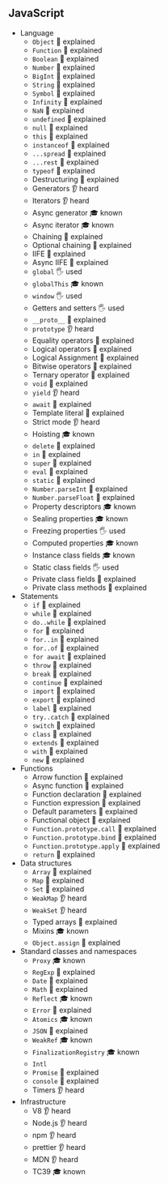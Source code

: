 ## JavaScript

- Language
  - `Object` 🙋 explained
  - `Function` 🙋 explained
  - `Boolean` 🙋 explained
  - `Number` 🙋 explained
  - `BigInt` 🙋 explained
  - `String` 🙋 explained
  - `Symbol` 🙋 explained
  - `Infinity` 🙋 explained
  - `NaN` 🙋 explained
  - `undefined` 🙋 explained
  - `null` 🙋 explained
  - `this` 🙋 explained
  - `instanceof` 🙋 explained
  - `...spread` 🙋 explained
  - `...rest` 🙋 explained
  - `typeof` 🙋 explained
  - Destructuring 🙋 explained
  - Generators 👂 heard
  - Iterators 👂 heard
  - Async generator 🎓 known
  - Async iterator 🎓 known
  - Chaining 🙋 explained
  - Optional chaining 🙋 explained
  - IIFE 🙋 explained
  - Async IIFE 🙋 explained
  - `global` 🖐️	used
  - `globalThis` 🎓 known
  - `window` 🖐️	used
  - Getters and setters 🖐️	used
  - `__proto__` 🙋 explained
  - `prototype` 👂 heard
  - Equality operators 🙋 explained
  - Logical operators 🙋 explained
  - Logical Assignment 🙋 explained
  - Bitwise operators 🙋 explained
  - Ternary operator 🙋 explained
  - `void` 🙋 explained
  - `yield` 👂 heard
  - `await` 🙋 explained
  - Template literal 🙋 explained
  - Strict mode 👂 heard
  - Hoisting 🎓 known
  - `delete` 🙋 explained
  - `in` 🙋 explained
  - `super` 🙋 explained
  - `eval` 🙋 explained
  - `static` 🙋 explained
  - `Number.parseInt` 🙋 explained
  - `Number.parseFloat` 🙋 explained
  - Property descriptors 🎓 known
  - Sealing properties 🎓 known
  - Freezing properties 🖐️	used
  - Computed properties 🎓 known
  - Instance class fields 🎓 known
  - Static class fields 🖐️	used
  - Private class fields 🙋 explained
  - Private class methods 🙋 explained
- Statements
  - `if` 🙋 explained
  - `while` 🙋 explained
  - `do..while` 🙋 explained
  - `for` 🙋 explained
  - `for..in` 🙋 explained
  - `for..of` 🙋 explained
  - `for await` 🙋 explained
  - `throw` 🙋 explained
  - `break` 🙋 explained
  - `continue` 🙋 explained
  - `import` 🙋 explained
  - `export` 🙋 explained
  - `label` 🙋 explained
  - `try..catch` 🙋 explained
  - `switch` 🙋 explained
  - `class` 🙋 explained
  - `extends` 🙋 explained
  - `with` 🙋 explained
  - `new` 🙋 explained
- Functions
  - Arrow function 🙋 explained
  - Async function 🙋 explained
  - Function declaration 🙋 explained
  - Function expression 🙋 explained
  - Default parameters 🙋 explained
  - Functional object 🙋 explained
  - `Function.prototype.call` 🙋 explained
  - `Function.prototype.bind` 🙋 explained
  - `Function.prototype.apply` 🙋 explained
  - `return` 🙋 explained
- Data structures
  - `Array` 🙋 explained
  - `Map` 🙋 explained
  - `Set` 🙋 explained
  - `WeakMap` 👂 heard
  - `WeakSet` 👂 heard
  - Typed arrays 🙋 explained
  - Mixins 🎓 known
  - `Object.assign` 🙋 explained
- Standard classes and namespaces
  - `Proxy` 🎓 known
  - `RegExp` 🙋 explained
  - `Date` 🙋 explained
  - `Math` 🙋 explained
  - `Reflect` 🎓 known
  - `Error` 🙋 explained
  - `Atomics` 🎓 known
  - `JSON` 🙋 explained
  - `WeakRef` 🎓 known
  - `FinalizationRegistry` 🎓 known
  - `Intl`
  - `Promise` 🙋 explained
  - `console` 🙋 explained
  - Timers 👂 heard
- Infrastructure
  - V8 👂 heard
  - Node.js 👂 heard
  - npm 👂 heard
  - prettier 👂 heard
  - MDN 👂 heard
  - TC39 🎓 known
